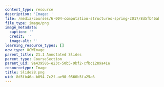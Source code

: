 ```yaml
---
content_type: resource
description: 'Image: '
file: /media/courses/6-004-computation-structures-spring-2017/8d5fb46ab0947c2fae900560b5fa25a6_Slide28.png
file_type: image/png
image_metadata:
  caption: ''
  credit: ''
  image-alt: ''
learning_resource_types: []
ocw_type: OCWImage
parent_title: 21.1 Annotated Slides
parent_type: CourseSection
parent_uid: 9a439586-e23c-50b5-9bf2-cfbc1289a41e
resourcetype: Image
title: Slide28.png
uid: 8d5fb46a-b094-7c2f-ae90-0560b5fa25a6
---
```

